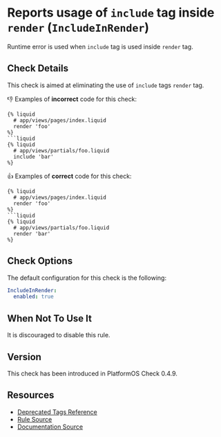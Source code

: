 # Reports usage of `include` tag inside `render` (`IncludeInRender`)

Runtime error is used when `include` tag is used inside `render` tag.

## Check Details

This check is aimed at eliminating the use of `include` tags `render` tag.

:-1: Examples of **incorrect** code for this check:

```liquid
{% liquid
  # app/views/pages/index.liquid
  render 'foo'
%}
```liquid
{% liquid
  # app/views/partials/foo.liquid
  include 'bar'
%}
```

:+1: Examples of **correct** code for this check:

```liquid
{% liquid
  # app/views/pages/index.liquid
  render 'foo'
%}
```liquid
{% liquid
  # app/views/partials/foo.liquid
  render 'bar'
%}
```

## Check Options

The default configuration for this check is the following:

```yaml
IncludeInRender:
  enabled: true
```

## When Not To Use It

It is discouraged to disable this rule.

## Version

This check has been introduced in PlatformOS Check 0.4.9.

## Resources

- [Deprecated Tags Reference][deprecated]
- [Rule Source][codesource]
- [Documentation Source][docsource]

[deprecated]: https://documentation.platformos.com/api-reference/liquid/include
[codesource]: /lib/platformos_check/checks/convert_include_to_render.rb
[docsource]: /docs/checks/convert_include_to_render.md
